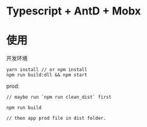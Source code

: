 # Typescript + AntD + Mobx

# 使用

  开发环境
  
    yarn install // or npm install
    npm run build:dll && npm start
    
  prod:
  
    // maybe run `npm run clean_dist` first 
    
    npm run build
    
    // then app prod file in dist folder. 
    

